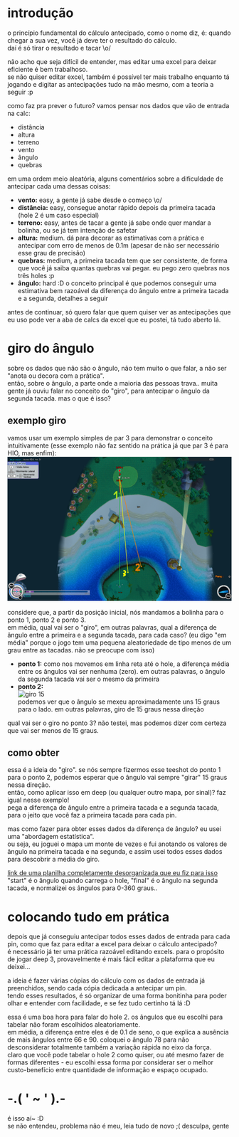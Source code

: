 # introdução
o princípio fundamental do cálculo antecipado, como o nome diz, é: quando chegar a sua vez, você já deve ter o resultado do cálculo.  
daí é só tirar o resultado e tacar \o/  

não acho que seja difícil de entender, mas editar uma excel para deixar eficiente é bem trabalhoso.  
se não quiser editar excel, também é possível ter mais trabalho enquanto tá jogando e digitar as antecipações tudo na mão mesmo, com a teoria a seguir :p

como faz pra prever o futuro? vamos pensar nos dados que vão de entrada na calc:
- distância
- altura
- terreno
- vento
- ângulo
- quebras

em uma ordem meio aleatória, alguns comentários sobre a dificuldade de antecipar cada uma dessas coisas:
- **vento:** easy, a gente já sabe desde o começo \o/
- **distância:** easy, consegue anotar rápido depois da primeira tacada (hole 2 é um caso especial)
- **terreno:** easy, antes de tacar a gente já sabe onde quer mandar a bolinha, ou se já tem intenção de safetar
- **altura:** medium. dá para decorar as estimativas com a prática e antecipar com erro de menos de 0.1m (apesar de não ser necessário esse grau de precisão)
- **quebras:** medium, a primeira tacada tem que ser consistente, de forma que você já saiba quantas quebras vai pegar. eu pego zero quebras nos três holes :p
- **ângulo:** hard :D o conceito principal é que podemos conseguir uma estimativa bem razoável da diferença do ângulo entre a primeira tacada e a segunda, detalhes a seguir

antes de continuar, só quero falar que quem quiser ver as antecipações que eu uso pode ver a aba de calcs da excel que eu postei, tá tudo aberto lá.

# giro do ângulo

sobre os dados que não são o ângulo, não tem muito o que falar, a não ser "anota ou decora com a prática".  
então, sobre o ângulo, a parte onde a maioria das pessoas trava.. muita gente já ouviu falar no conceito do "giro", para antecipar o ângulo da segunda tacada. mas o que é isso?

## exemplo giro

vamos usar um exemplo simples de par 3 para demonstrar o conceito intuitivamente (esse exemplo não faz sentido na prática já que par 3 é para HIO, mas enfim):
![exemplo giro](/calc-antecipado/giro-example.png)

considere que, a partir da posição inicial, nós mandamos a bolinha para o ponto 1, ponto 2 e ponto 3.  
em média, qual vai ser o "giro", em outras palavras, qual a diferença de ângulo entre a primeira e a segunda tacada, para cada caso?
(eu digo "em média" porque o jogo tem uma pequena aleatoriedade de tipo menos de um grau entre as tacadas. não se preocupe com isso)

- **ponto 1:** como nos movemos em linha reta até o hole, a diferença média entre os ângulos vai ser nenhuma (zero). em outras palavras, o ângulo da segunda tacada vai ser o mesmo da primeira
- **ponto 2:**  
![giro 15](https://i.imgur.com/LCeqoip.png)  
podemos ver que o ângulo se mexeu aproximadamente uns 15 graus para o lado. em outras palavras, giro de 15 graus nessa direção

qual vai ser o giro no ponto 3? não testei, mas podemos dizer com certeza que vai ser menos de 15 graus.

## como obter

essa é a ideia do "giro". se nós sempre fizermos esse teeshot do ponto 1 para o ponto 2, podemos esperar que o ângulo vai sempre "girar" 15 graus nessa direção.  
então, como aplicar isso em deep (ou qualquer outro mapa, por sinal)? faz igual nesse exemplo!  
pega a diferença de ângulo entre a primeira tacada e a segunda tacada, para o jeito que você faz a primeira tacada para cada pin.

mas como fazer para obter esses dados da diferença de ângulo? eu usei uma "abordagem estatística".  
ou seja, eu joguei o mapa um monte de vezes e fui anotando os valores de ângulo na primeira tacada e na segunda, e assim usei todos esses dados para descobrir a média do giro.

[link de uma planilha completamente desorganizada que eu fiz para isso](https://drive.google.com/file/d/1gQHeyhVRW0NtDaDDIp64YpgLTlq0UTQt/view?usp=sharing)  
"start" é o ângulo quando carrega o hole, "final" é o ângulo na segunda tacada, e normalizei os ângulos para 0-360 graus..

# colocando tudo em prática

depois que já conseguiu antecipar todos esses dados de entrada para cada pin, como que faz para editar a excel para deixar o cálculo antecipado?  
é necessário já ter uma prática razoável editando excels. para o propósito de jogar deep 3, provavelmente é mais fácil editar a plataforma que eu deixei...

a ideia é fazer várias cópias do cálculo com os dados de entrada já preenchidos, sendo cada cópia dedicada a antecipar um pin.  
tendo esses resultados, é só organizar de uma forma bonitinha para poder olhar e entender com facilidade, e se fez tudo certinho tá lá :D

essa é uma boa hora para falar do hole 2. os ângulos que eu escolhi para tabelar não foram escolhidos aleatoriamente.  
em média, a diferença entre eles é de 0.1 de seno, o que explica a ausência de mais ângulos entre 66 e 90. coloquei o ângulo 78 para não desconsiderar totalmente também a variação rápida no eixo da força.  
claro que você pode tabelar o hole 2 como quiser, ou até mesmo fazer de formas diferentes - eu escolhi essa forma por considerar ser o melhor custo-benefício entre quantidade de informação e espaço ocupado.


# -.( ' ~ ' ).-

é isso aí~ :D  
se não entendeu, problema não é meu, leia tudo de novo ;( desculpa, gente
